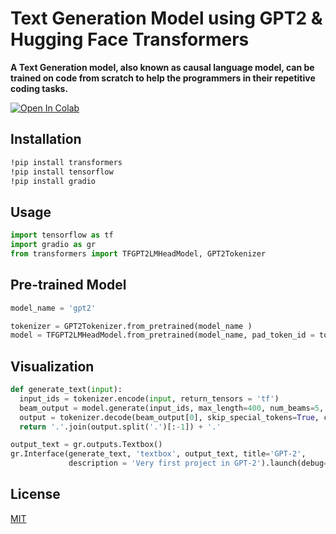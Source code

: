 # Text Generation Model using GPT2 & Hugging Face Transformers

**A Text Generation model, also known as causal language model, can be trained on code from scratch to help the programmers in their repetitive coding tasks.**

[![Open In Colab](https://colab.research.google.com/assets/colab-badge.svg)](https://colab.research.google.com/github/Mahmudul-Hasan-Shakill/Transformers_Model/blob/main/Text%20Generation%20Model/TextGeneration_GPT_2.ipynb)

## Installation

```bash
!pip install transformers
!pip install tensorflow
!pip install gradio
```

## Usage

```python
import tensorflow as tf
import gradio as gr
from transformers import TFGPT2LMHeadModel, GPT2Tokenizer
```

## Pre-trained Model 

```python
model_name = 'gpt2'

tokenizer = GPT2Tokenizer.from_pretrained(model_name )
model = TFGPT2LMHeadModel.from_pretrained(model_name, pad_token_id = tokenizer.eos_token_id)
```

## Visualization

```python
def generate_text(input):
  input_ids = tokenizer.encode(input, return_tensors = 'tf')
  beam_output = model.generate(input_ids, max_length=400, num_beams=5, no_repeat_ngram_size=2, early_stopping=True)
  output = tokenizer.decode(beam_output[0], skip_special_tokens=True, clean_up_tokenization_spaces=True)
  return '.'.join(output.split('.')[:-1]) + '.'
```

```python
output_text = gr.outputs.Textbox()
gr.Interface(generate_text, 'textbox', output_text, title='GPT-2',
             description = 'Very first project in GPT-2').launch(debug=True)
```
## License
[MIT](https://choosealicense.com/licenses/mit/)
